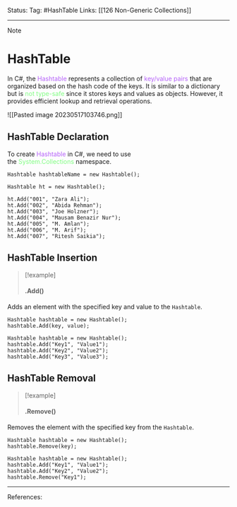 Status: 
Tag: #HashTable
Links: [[126 Non-Generic Collections]]

---
> [!note] 
>  # HashTable

In C#, the <font style="color:#b562f9">Hashtable</font> represents a collection of <font style="color:#b562f9">key/value pairs</font> that are organized based on the hash code of the keys. It is similar to a dictionary but is <font style="color:#81fd83">not type-safe</font> since it stores keys and values as objects. However, it provides efficient lookup and retrieval operations.

![[Pasted image 20230517103746.png]]

## HashTable Declaration

To create <font style="color:#b562f9">Hashtable</font> in C#, we need to use the <font style="color:#81fd83">System.Collections</font> namespace.

``` run-csharp
Hashtable hashtableName = new Hashtable();
```

``` run-csharp
Hashtable ht = new Hashtable();
         
ht.Add("001", "Zara Ali");
ht.Add("002", "Abida Rehman");
ht.Add("003", "Joe Holzner");
ht.Add("004", "Mausam Benazir Nur");
ht.Add("005", "M. Amlan");
ht.Add("006", "M. Arif");
ht.Add("007", "Ritesh Saikia");
```

## HashTable Insertion

> [!example] 
> #### .Add() 

Adds an element with the specified key and value to the `Hashtable`.

``` run-csharp
Hashtable hashtable = new Hashtable(); 
hashtable.Add(key, value);
```

``` run-csharp
Hashtable hashtable = new Hashtable(); 
hashtable.Add("Key1", "Value1"); 
hashtable.Add("Key2", "Value2"); 
hashtable.Add("Key3", "Value3");
```

## HashTable Removal 

> [!example] 
> #### .Remove() 

Removes the element with the specified key from the `Hashtable`.

``` run-csharp
Hashtable hashtable = new Hashtable(); 
hashtable.Remove(key);
```

``` run-csharp
Hashtable hashtable = new Hashtable(); 
hashtable.Add("Key1", "Value1"); 
hashtable.Add("Key2", "Value2"); 
hashtable.Remove("Key1");
```

---
References: